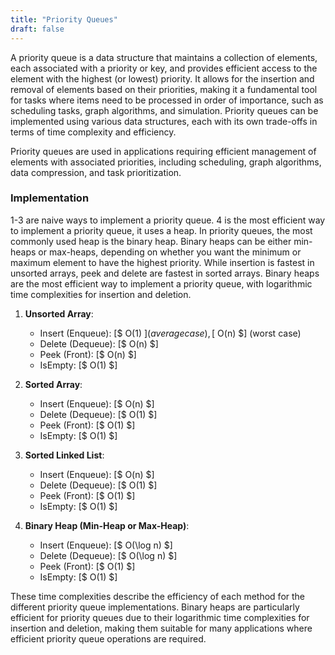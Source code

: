 ```yaml
---
title: "Priority Queues"
draft: false
---
```


A priority queue is a data structure that maintains a collection of elements, each associated with a priority or key, and provides efficient access to the element with the highest (or lowest) priority. It allows for the insertion and removal of elements based on their priorities, making it a fundamental tool for tasks where items need to be processed in order of importance, such as scheduling tasks, graph algorithms, and simulation. Priority queues can be implemented using various data structures, each with its own trade-offs in terms of time complexity and efficiency.

Priority queues are used in applications requiring efficient management of elements with associated priorities, including scheduling, graph algorithms, data compression, and task prioritization.

### Implementation

1-3 are naive ways to implement a priority queue. 4 is the most efficient way to implement a priority queue, it uses a heap. In priority queues, the most commonly used heap is the binary heap. Binary heaps can be either min-heaps or max-heaps, depending on whether you want the minimum or maximum element to have the highest priority. While insertion is fastest in unsorted arrays, peek and delete are fastest in sorted arrays. Binary heaps are the most efficient way to implement a priority queue, with logarithmic time complexities for insertion and deletion.

1. **Unsorted Array**:
   - Insert (Enqueue): [$ O(1) $] (average case), [$ O(n) $] (worst case)
   - Delete (Dequeue): [$ O(n) $]
   - Peek (Front): [$ O(n) $]
   - IsEmpty: [$ O(1) $]

2. **Sorted Array**:
   - Insert (Enqueue): [$ O(n) $]
   - Delete (Dequeue): [$ O(1) $]
   - Peek (Front): [$ O(1) $]
   - IsEmpty: [$ O(1) $]

3. **Sorted Linked List**:
   - Insert (Enqueue): [$ O(n) $]
   - Delete (Dequeue): [$ O(1) $]
   - Peek (Front): [$ O(1) $]
   - IsEmpty: [$ O(1) $]

4. **Binary Heap (Min-Heap or Max-Heap)**:
   - Insert (Enqueue): [$ O(\log n) $]
   - Delete (Dequeue): [$ O(\log n) $]
   - Peek (Front): [$ O(1) $]
   - IsEmpty: [$ O(1) $]

These time complexities describe the efficiency of each method for the different priority queue implementations. Binary heaps are particularly efficient for priority queues due to their logarithmic time complexities for insertion and deletion, making them suitable for many applications where efficient priority queue operations are required.